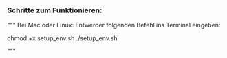 
### Schritte zum Funktionieren: 

""" Bei Mac oder Linux: Entwerder folgenden Befehl ins Terminal eingeben: 

chmod +x setup_env.sh
./setup_env.sh

"""